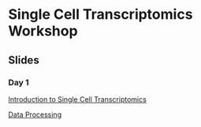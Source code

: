 # Single Cell Transcriptomics Workshop

## Slides
### Day 1
[Introduction to Single Cell Transcriptomics](slides/01_introduction.html)

[Data Processing](slides/02_data_processing.html)
